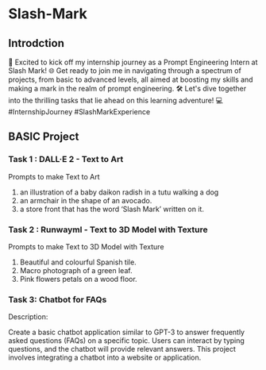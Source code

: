 # Slash-Mark

## Introdction
🚀 Excited to kick off my internship journey as a Prompt Engineering Intern at Slash Mark! 🌐 Get ready to join me in navigating through a spectrum of projects, from basic to advanced levels, all aimed at boosting my skills and making a mark in the realm of prompt engineering. 🛠️ Let's dive together into the thrilling tasks that lie ahead on this learning adventure! 💻 #InternshipJourney #SlashMarkExperience

## BASIC Project

### Task 1 : DALL·E 2 - Text to Art 
Prompts to make Text to Art
 1) an illustration of a baby daikon radish in a tutu walking a dog
 2) an armchair in the shape of an avocado.
 3) a store front that has the word ‘Slash Mark’ written on it.

### Task 2 : Runwayml - Text to 3D Model with Texture
Prompts to make Text to 3D Model with Texture
 1) Beautiful and colourful Spanish tile.
 2) Macro photograph of a green leaf.
 3) Pink flowers petals on a wood floor.

### Task 3: Chatbot for FAQs

Description:

Create a basic chatbot application similar to GPT-3 to answer frequently asked questions (FAQs) on a specific topic. Users can interact by typing questions, and the chatbot will provide relevant answers. This project involves integrating a chatbot into a website or application.
